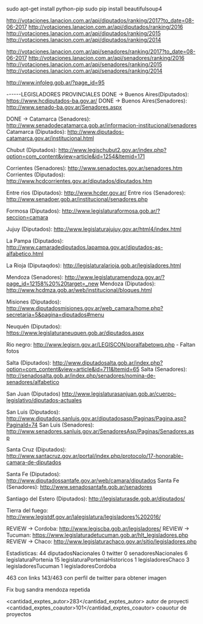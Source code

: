 sudo apt-get install python-pip
sudo pip install beautifulsoup4

http://votaciones.lanacion.com.ar/api/diputados/ranking/2017?to_date=08-06-2017
http://votaciones.lanacion.com.ar/api/diputados/ranking/2016
http://votaciones.lanacion.com.ar/api/diputados/ranking/2015
http://votaciones.lanacion.com.ar/api/diputados/ranking/2014


http://votaciones.lanacion.com.ar/api/senadores/ranking/2017?to_date=08-06-2017
http://votaciones.lanacion.com.ar/api/senadores/ranking/2016
http://votaciones.lanacion.com.ar/api/senadores/ranking/2015
http://votaciones.lanacion.com.ar/api/senadores/ranking/2014

http://www.infoleg.gob.ar/?page_id=95

------LEGISLADORES PROVINCIALES
DONE -> Buenos Aires(Diputados): https://www.hcdiputados-ba.gov.ar/
DONE -> Buenos Aires(Senadores): http://www.senado-ba.gov.ar/Senadores.aspx

DONE -> Catamarca (Senadores): http://www.senadodecatamarca.gob.ar/informacion-institucional/senadores
Catamarca (Diputados): http://www.diputados-catamarca.gov.ar/institucional.html

Chubut (Diputados): http://www.legischubut2.gov.ar/index.php?option=com_content&view=article&id=1254&Itemid=171 

Corrientes (Senadores): http://www.senadoctes.gov.ar/senadores.htm
Corrientes (Diputados): http://www.hcdcorrientes.gov.ar/diputados/diputados.htm

Entre rios (Diputados): http://www.hcder.gov.ar/
Entre rios (Senadores): http://www.senadoer.gob.ar/institucional/senadores.php

Formosa (Diputados): http://www.legislaturaformosa.gob.ar/?seccion=camara

Jujuy (Diputados): http://www.legislaturajujuy.gov.ar/html4/index.html

La Pampa (Diputados): http://www.camaradediputados.lapampa.gov.ar/diputados-as-alfabetico.html

La Rioja (Diputaqdos): http://legislaturalarioja.gob.ar/legisladores.html

Mendoza (Senadores): http://www.legislaturamendoza.gov.ar/?page_id=12158%20%20target=_new
Mendoza (Diputados): http://www.hcdmza.gob.ar/web/institucional/bloques.html

Misiones (Diputados): http://www.diputadosmisiones.gov.ar/web_camara/home.php?secretaria=5&pagina=diputados#menu

Neuquén (Diputados): https://www.legislaturaneuquen.gob.ar/diputados.aspx

Rio negro: http://www.legisrn.gov.ar/LEGISCON/poralfabetowp.php - Faltan fotos

Salta (Diputados): http://www.diputadosalta.gob.ar/index.php?option=com_content&view=article&id=711&Itemid=65
Salta (Senadores): http://senadosalta.gob.ar/index.php/senadores/nomina-de-senadores/alfabetico

San Juan (Diputados) http://www.legislaturasanjuan.gob.ar/cuerpo-legislativo/diputados-actuales

San Luis (Diputados): http://www.diputados.sanluis.gov.ar/diputadosasp/Paginas/Pagina.asp?PaginaId=74
San Luis (Senadores): http://www.senadores.sanluis.gov.ar/SenadoresAsp/Paginas/Senadores.asp

Santa Cruz (Diputados): http://www.santacruz.gov.ar/portal/index.php/protocolo/17-honorable-camara-de-diputados

Santa Fe (Diputados): http://www.diputadossantafe.gov.ar/web/camara/diputados
Santa Fe (Senadores): http://www.senadosantafe.gob.ar/senadores

Santiago del Estero (Diputados): http://legislaturasde.gob.ar/diputados/

Tierra del fuego: http://www.legistdf.gov.ar/lalegislatura/legisladores%202016/

REVIEW -> Cordoba: http://www.legiscba.gob.ar/legisladores/
REVIEW ->  Tucuman: https://www.legislaturadetucuman.gob.ar/hlt_legisladores.php
REVIEW -> Chaco: http://www.legislaturachaco.gov.ar/sitio/legisladores.php


Estadisticas:
44 diputadosNacionales
0 twitter
0 senadoresNacionales
6 legislaturaPortenia
15 legislaturaPorteniaHistoricos
1 legisladoresChaco
3 legisladoresTucuman
1 legisladoresCordoba


463 con links
143/463 con perfil de twitter para obtener imagen

Fix bug sandra mendoza repetida

<cantidad_exptes_autor>283</cantidad_exptes_autor> autor de proyecti
<cantidad_exptes_coautor>101</cantidad_exptes_coautor> coauotur de proyectos